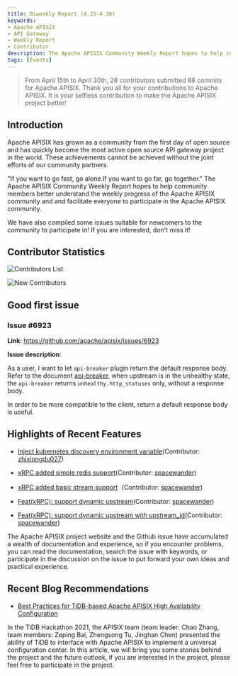 ```yaml
---
title: Biweekly Report (4.15-4.30)
keywords:
- Apache APISIX
- API Gateway
- Weekly Report
- Contributor
description: The Apache APISIX Community Weekly Report hopes to help community members better understand the weekly progress of the Apache APISIX community and and facilitate everyone to participate in the Apache APISIX community.
tags: [Events]
---
```


> From April 15th to April 30th, 28 contributors submitted 88 commits for Apache APISIX. Thank you all for your contributions to Apache APISIX. It is your selfless contribution to make the Apache APISIX project better!

<!--truncate-->

## Introduction

Apache APISIX has grown as a community from the first day of open source and has quickly become the most active open source API gateway project in the world. These achievements cannot be achieved without the joint efforts of our community partners.

"If you want to go fast, go alone.If you want to go far, go together." The Apache APISIX Community Weekly Report hopes to help community members better understand the weekly progress of the Apache APISIX community and and facilitate everyone to participate in the Apache APISIX community.

We have also compiled some issues suitable for newcomers to the community to participate in! If you are interested, don't miss it!

## Contributor Statistics

![Contributors List](https://static.apiseven.com/202108/1652147147760-64ccf980-1c1e-473b-b04f-ee28e52cf33d.png)

![New Contributors](https://static.apiseven.com/202108/1652147147758-9dcadcd2-7190-4846-9a5b-b0c4a1098e66.png)

## Good first issue

### Issue #6923

**Link**: https://github.com/apache/apisix/issues/6923

**Issue description**:

As a user, I want to let `api-breaker` plugin return the default response body. Refer to the document [api-breaker](https://apisix.apache.org/zh/docs/apisix/plugins/api-breaker/), when upstream is in the unhealthy state, the `api-breaker` returns `unhealthy.http_statuses` only, without a response body.

In order to be more compatible to the client, return a default response body is useful.

## Highlights of Recent Features

- [Inject kubernetes discovery environment variable](https://github.com/apache/apisix/pull/6869)(Contributor: [zhixiongdu027](https://github.com/zhixiongdu027))

- [xRPC added simple redis support](https://github.com/apache/apisix/pull/6873)(Contributor: [spacewander](https://github.com/spacewander))

- [xRPC added basic stream support](https://github.com/apache/apisix/pull/6885)（Contributor: [spacewander](https://github.com/spacewander))

- [Feat(xRPC): support dynamic upstream](https://github.com/apache/apisix/pull/6901)(Contributor: [spacewander](https://github.com/spacewander))

- [Feat(xRPC): support dynamic upstream with upstream_id](https://github.com/apache/apisix/pull/6919)(Contributor: [spacewander](https://github.com/spacewander))

The Apache APISIX project website and the Github issue have accumulated a wealth of documentation and experience, so if you encounter problems, you can read the documentation, search the issue with keywords, or participate in the discussion on the issue to put forward your own ideas and practical experience.

## Recent Blog Recommendations

- [Best Practices for TiDB-based Apache APISIX High Availability Configuration](https://apisix.apache.org/blog/2022/04/22/apisix-with-tidb-practice)

In the TiDB Hackathon 2021, the APISIX team (team leader: Chao Zhang, team members: Zeping Bai, Zhengsong Tu, Jinghan Chen) presented the ability of TiDB to interface with Apache APISIX to implement a universal configuration center. In this article, we will bring you some stories behind the project and the future outlook, if you are interested in the project, please feel free to participate in the project.
